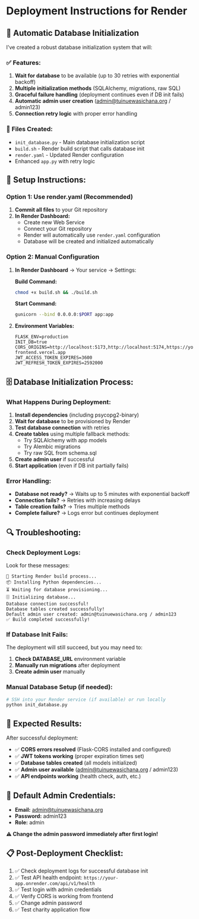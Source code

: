 # Deployment Instructions for Render

## 🚀 **Automatic Database Initialization**

I've created a robust database initialization system that will:

### ✅ **Features:**
1. **Wait for database** to be available (up to 30 retries with exponential backoff)
2. **Multiple initialization methods** (SQLAlchemy, migrations, raw SQL)
3. **Graceful failure handling** (deployment continues even if DB init fails)
4. **Automatic admin user creation** (admin@tuinuewasichana.org / admin123)
5. **Connection retry logic** with proper error handling

### 📁 **Files Created:**
- `init_database.py` - Main database initialization script
- `build.sh` - Render build script that calls database init
- `render.yaml` - Updated Render configuration
- Enhanced `app.py` with retry logic

## 🔧 **Setup Instructions:**

### **Option 1: Use render.yaml (Recommended)**
1. **Commit all files** to your Git repository
2. **In Render Dashboard:**
   - Create new Web Service
   - Connect your Git repository
   - Render will automatically use `render.yaml` configuration
   - Database will be created and initialized automatically

### **Option 2: Manual Configuration**
1. **In Render Dashboard** → Your service → Settings:

   **Build Command:**
   ```bash
   chmod +x build.sh && ./build.sh
   ```

   **Start Command:**
   ```bash
   gunicorn --bind 0.0.0.0:$PORT app:app
   ```

2. **Environment Variables:**
   ```
   FLASK_ENV=production
   INIT_DB=true
   CORS_ORIGINS=http://localhost:5173,http://localhost:5174,https://your-frontend.vercel.app
   JWT_ACCESS_TOKEN_EXPIRES=3600
   JWT_REFRESH_TOKEN_EXPIRES=2592000
   ```

## 🗄️ **Database Initialization Process:**

### **What Happens During Deployment:**
1. **Install dependencies** (including psycopg2-binary)
2. **Wait for database** to be provisioned by Render
3. **Test database connection** with retries
4. **Create tables** using multiple fallback methods:
   - Try SQLAlchemy with app models
   - Try Alembic migrations
   - Try raw SQL from schema.sql
5. **Create admin user** if successful
6. **Start application** (even if DB init partially fails)

### **Error Handling:**
- **Database not ready?** → Waits up to 5 minutes with exponential backoff
- **Connection fails?** → Retries with increasing delays
- **Table creation fails?** → Tries multiple methods
- **Complete failure?** → Logs error but continues deployment

## 🔍 **Troubleshooting:**

### **Check Deployment Logs:**
Look for these messages:
```
🚀 Starting Render build process...
📦 Installing Python dependencies...
⏳ Waiting for database provisioning...
🗄️ Initializing database...
Database connection successful!
Database tables created successfully!
Default admin user created: admin@tuinuewasichana.org / admin123
✅ Build completed successfully!
```

### **If Database Init Fails:**
The deployment will still succeed, but you may need to:
1. **Check DATABASE_URL** environment variable
2. **Manually run migrations** after deployment
3. **Create admin user** manually

### **Manual Database Setup (if needed):**
```bash
# SSH into your Render service (if available) or run locally
python init_database.py
```

## 🎯 **Expected Results:**

After successful deployment:
- ✅ **CORS errors resolved** (Flask-CORS installed and configured)
- ✅ **JWT tokens working** (proper expiration times set)
- ✅ **Database tables created** (all models initialized)
- ✅ **Admin user available** (admin@tuinuewasichana.org / admin123)
- ✅ **API endpoints working** (health check, auth, etc.)

## 🔐 **Default Admin Credentials:**
- **Email:** admin@tuinuewasichana.org
- **Password:** admin123
- **Role:** admin

**⚠️ Change the admin password immediately after first login!**

## 📋 **Post-Deployment Checklist:**
1. ✅ Check deployment logs for successful database init
2. ✅ Test API health endpoint: `https://your-app.onrender.com/api/v1/health`
3. ✅ Test login with admin credentials
4. ✅ Verify CORS is working from frontend
5. ✅ Change admin password
6. ✅ Test charity application flow